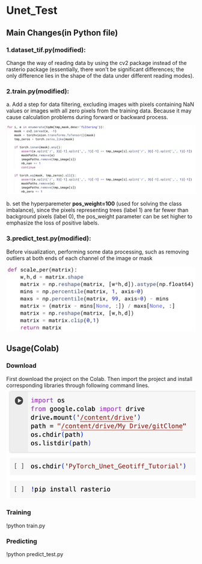 # Unet_Test
## Main Changes(in Python file)
### 1.dataset_tif.py(modified): 
Change the way of reading data by using the cv2 package instead of the rasterio package (essentially, there won't be significant differences; the only difference lies in the shape of the data under different reading modes).
### 2.train.py(modified):
a. Add a step for data filtering, excluding images with pixels containing NaN values or images with all zero pixels from the training data. Because it may cause calculation problems during forward or backward process.

![code for filtering images](https://github.com/Github-HuaJiang/Unet_Test/blob/main/snapshot/datafilter.png)

b. set the hyperparemeter **pos_weight=100** (used for solving the class imbalance), since the pixels representing trees (label 1) are far fewer than background pixels (label 0), the pos_weight parameter can be set higher to emphasize the loss of positive labels.
### 3.predict_test.py(modified):

Before visualization, performing some data processing, such as removing outliers at both ends of each channel of the image or mask

![code for removing outliers](https://github.com/Github-HuaJiang/Unet_Test/blob/main/snapshot/visualization.png)

## Usage(Colab)
### Download
First download the project on the Colab. Then import the project and install corresponding libraries through following command lines.
![command lines](https://github.com/Github-HuaJiang/Unet_Test/blob/main/snapshot/command%20line.png)

### Training
!python train.py

### Predicting
!python predict_test.py
